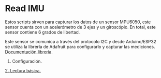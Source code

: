 # Read IMU
Estos scripts sirven para capturar los datos de un sensor MPU6050, este sensor cuenta con un acelerómetro de 3 ejes y un giroscópio. En total, este sensor contiene 6 grados de libertad.

Este sensor se comunica a través del protocolo I2C y desde Arduino/ESP32 se utiliza la librería de Adafruit para configurarlo y capturar las mediciones. [Documentación librería](https://github.com/adafruit/Adafruit_MPU6050).

1. Configuración.

[2. Lectura básica.](/Basic_readings/basic_readings.ino)